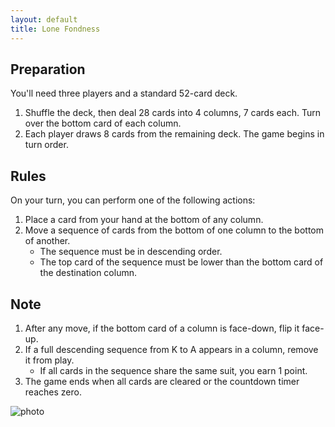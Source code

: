 ```yaml
---
layout: default
title: Lone Fondness
---
```


## Preparation
You'll need three players and a standard 52-card deck.
1. Shuffle the deck, then deal 28 cards into 4 columns, 7 cards each. Turn over the bottom card of each column.
2. Each player draws 8 cards from the remaining deck. The game begins in turn order.

## Rules
On your turn, you can perform one of the following actions:
1. Place a card from your hand at the bottom of any column.
2. Move a sequence of cards from the bottom of one column to the bottom of another.
    * The sequence must be in descending order.
    * The top card of the sequence must be lower than the bottom card of the destination column.

## Note
1. After any move, if the bottom card of a column is face-down, flip it face-up.
2. If a full descending sequence from K to A appears in a column, remove it from play.
    * If all cards in the sequence share the same suit, you earn 1 point.
3. The game ends when all cards are cleared or the countdown timer reaches zero.


![photo](photo.png)